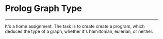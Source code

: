 # Prolog Graph Type
---
It's a home assignment. The task is to create create a program, which deduces the type of a graph, whether it's hamiltonian, eulerian, or neither.
